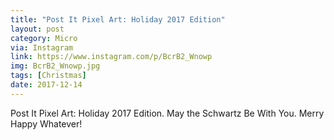 ```yaml
---
title: "Post It Pixel Art: Holiday 2017 Edition"
layout: post
category: Micro
via: Instagram
link: https://www.instagram.com/p/BcrB2_Wnowp
img: BcrB2_Wnowp.jpg
tags: [Christmas]
date: 2017-12-14
---
```

Post It Pixel Art: Holiday 2017 Edition. 
May the Schwartz Be With You. 
Merry Happy Whatever!